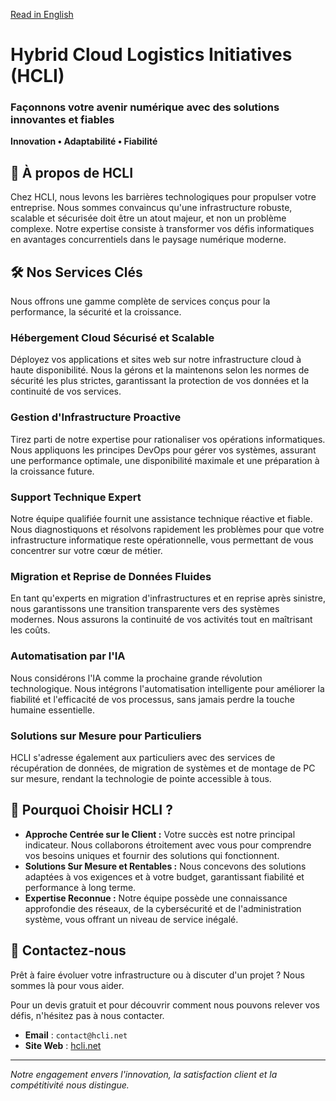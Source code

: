 [Read in English](README.md)

# Hybrid Cloud Logistics Initiatives (HCLI)
### Façonnons votre avenir numérique avec des solutions innovantes et fiables
**Innovation • Adaptabilité • Fiabilité**

## 🚀 À propos de HCLI
Chez HCLI, nous levons les barrières technologiques pour propulser votre entreprise. Nous sommes convaincus qu'une infrastructure robuste, scalable et sécurisée doit être un atout majeur, et non un problème complexe. Notre expertise consiste à transformer vos défis informatiques en avantages concurrentiels dans le paysage numérique moderne.

## 🛠️ Nos Services Clés
Nous offrons une gamme complète de services conçus pour la performance, la sécurité et la croissance.

### **Hébergement Cloud Sécurisé et Scalable**
Déployez vos applications et sites web sur notre infrastructure cloud à haute disponibilité. Nous la gérons et la maintenons selon les normes de sécurité les plus strictes, garantissant la protection de vos données et la continuité de vos services.

### **Gestion d'Infrastructure Proactive**
Tirez parti de notre expertise pour rationaliser vos opérations informatiques. Nous appliquons les principes DevOps pour gérer vos systèmes, assurant une performance optimale, une disponibilité maximale et une préparation à la croissance future.

### **Support Technique Expert**
Notre équipe qualifiée fournit une assistance technique réactive et fiable. Nous diagnostiquons et résolvons rapidement les problèmes pour que votre infrastructure informatique reste opérationnelle, vous permettant de vous concentrer sur votre cœur de métier.

### **Migration et Reprise de Données Fluides**
En tant qu'experts en migration d'infrastructures et en reprise après sinistre, nous garantissons une transition transparente vers des systèmes modernes. Nous assurons la continuité de vos activités tout en maîtrisant les coûts.

### **Automatisation par l'IA**
Nous considérons l'IA comme la prochaine grande révolution technologique. Nous intégrons l'automatisation intelligente pour améliorer la fiabilité et l'efficacité de vos processus, sans jamais perdre la touche humaine essentielle.

### **Solutions sur Mesure pour Particuliers**
HCLI s'adresse également aux particuliers avec des services de récupération de données, de migration de systèmes et de montage de PC sur mesure, rendant la technologie de pointe accessible à tous.

## 🎯 Pourquoi Choisir HCLI ?
- **Approche Centrée sur le Client :** Votre succès est notre principal indicateur. Nous collaborons étroitement avec vous pour comprendre vos besoins uniques et fournir des solutions qui fonctionnent.
- **Solutions Sur Mesure et Rentables :** Nous concevons des solutions adaptées à vos exigences et à votre budget, garantissant fiabilité et performance à long terme.
- **Expertise Reconnue :** Notre équipe possède une connaissance approfondie des réseaux, de la cybersécurité et de l'administration système, vous offrant un niveau de service inégalé.

## 🤝 Contactez-nous
Prêt à faire évoluer votre infrastructure ou à discuter d'un projet ? Nous sommes là pour vous aider.

Pour un devis gratuit et pour découvrir comment nous pouvons relever vos défis, n'hésitez pas à nous contacter.

- **Email** : `contact@hcli.net`
- **Site Web** : [hcli.net](https://hcli.net)

---
*Notre engagement envers l'innovation, la satisfaction client et la compétitivité nous distingue.*

